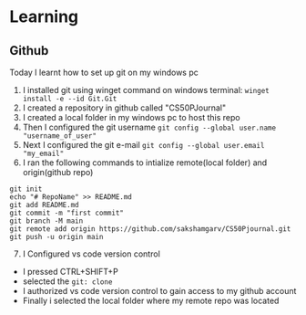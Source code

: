 # Learning
## Github
Today I learnt how to set up git on my windows pc
1. I installed git using winget command on windows terminal: `winget install -e --id Git.Git`
2. I created a repository in github called "CS50PJournal"
3. I created a local folder in my windows pc to host this repo
4. Then I configured the git username `git config --global user.name "username_of_user"`
5. Next I configured the git e-mail `git config --global user.email "my_email"`
6. I ran the following commands to intialize remote(local folder) and origin(github repo) 
```
git init
echo "# RepoName" >> README.md
git add README.md
git commit -m "first commit"
git branch -M main
git remote add origin https://github.com/sakshamgarv/CS50Pjournal.git
git push -u origin main
```
7. I Configured vs code version control
- I pressed CTRL+SHIFT+P
- selected the `git: clone`
- I authorized vs code version control to gain access to my github account
- Finally i selected the local folder where my remote repo was located
